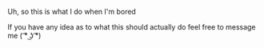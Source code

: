 Uh, so this is what I do when I'm bored

If you have any idea as to what this should actually do feel free to message me ( ͡° ͜ʖ ͡°)

